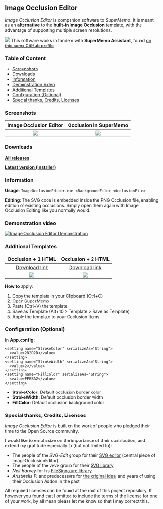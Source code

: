 ## Image Occlusion Editor

*Image Occlusion Editor* is companion software to *SuperMemo*. It is meant as an **alternative** to the **built-in Image Occlusion** template, with the advantage of supporting multiple screen resolutions.

![](https://github.com/supermemo/ImageOcclusionEditor/raw/master/warning_24.png) This software works in tandem with **SuperMemo Assistant**, found [on this same GitHub profile](https://github.com/supermemo/SuperMemoAssistant)

### Table of Content
- [Screenshots](#screenshots)
- [Downloads](#downloads)
- [Information](#information)
- [Demonstration Video](#demonstration-video)
- [Additional Templates](#additional-templates)
- [Configuration (Optional)](#configuration-optional)
- [Special thanks, Credits, Licenses](#special-thanks-credits-licenses)

### Screenshots

Image Occlusion Editor     |  Occlusion in SuperMemo
:-------------------------:|:-------------------------:
![](https://raw.githubusercontent.com/SuperMemo/ImageOcclusionEditor/master/ImageOcclusionEditor-v1.0.png)  |  ![](https://github.com/supermemo/ImageOcclusionEditor/raw/master/ElementWindow.png)

### Downloads

[**All releases**](https://github.com/supermemo/ImageOcclusionEditor/releases)

[**Latest version (installer)**](https://github.com/supermemo/ImageOcclusionEditor/releases/download/1.0/ImageOcclusionEditor_v1.0_Setup.msi)

### Information

**Usage**: `ImageOcclusionEditor.exe <BackgroundFile> <OcclusionFile>`

**Editing**: The SVG code is embedded inside the PNG Occlusion file, enabling edition of existing occlusions. Simply open them again with Image Occlusion Editing like you normally would.


### Demonstration video
[![Image Occlusion Editor Demonstration](https://img.youtube.com/vi/BJ1ZAYSGJ4M/0.jpg)](https://youtu.be/BJ1ZAYSGJ4M)


### Additional Templates

Occlusion + 1 HTML         |  Occlusion + 2 HTML
:-------------------------:|:-------------------------:
[Download link](https://github.com/supermemo/ImageOcclusionEditor/raw/master/Template_IIOT.txt)  |  [Download link](https://github.com/supermemo/ImageOcclusionEditor/raw/master/Template_IIOTT.txt)
![](https://github.com/supermemo/ImageOcclusionEditor/raw/master/Template_IIOT.png)  |  ![](https://github.com/supermemo/ImageOcclusionEditor/raw/master/Template_IIOTT.png)

**How to** apply:
1. Copy the template in your Clipboard (Ctrl+C)
2. Open SuperMemo
3. Paste (Ctrl+V) the template
4. Save as Template (Alt+10 > Template > Save as Template)
5. Apply the template to your Occlusion Items

### Configuration (Optional)

In **App.config**:
```
<setting name="StrokeColor" serializeAs="String">
  <value>2D2D2D</value>
</setting>
<setting name="StrokeWidth" serializeAs="String">
  <value>2</value>
</setting>
<setting name="FillColor" serializeAs="String">
  <value>FFEBA2</value>
</setting>
```

* **StrokeColor**: Default occlusion border color
* **StrokeWidth**: Default occlusion border width
* **FillColor**: Default occlusion background color

### Special thanks, Credits, Licenses

*Image Occlusion Editor* is built on the work of people who pledged their time to the Open Source community.

I would like to emphasize on the importance of their contribution, and extend my gratitude especially to (but not limited to):
* The people of the *SVG-Edit* group for their [SVG editor](https://github.com/SVG-Edit/svgedit) (central piece of ImageOcclusionEditor)
* The people of the *vvvv* group for their [SVG library](https://github.com/vvvv/SVG)
* *Neil Harvey* for his [FileSignature library](https://github.com/neilharvey/FileSignatures)
* *Aristotelis P.* and predecessors for [the original idea](https://github.com/glutanimate/image-occlusion-enhanced), and years of using their Occlusion Addon in the past

All required licenses can be found at the root of this project repository.
If however you found that I omitted to include the terms of the license for one of your work, by all mean please let me know so that I may correct this.
